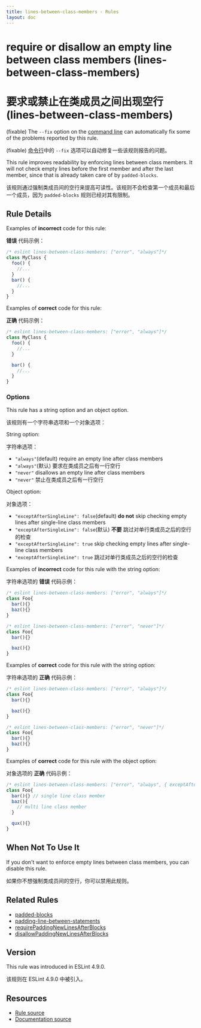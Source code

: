 ```yaml
---
title: lines-between-class-members - Rules
layout: doc
---
```

<!-- Note: No pull requests accepted for this file. See README.md in the root directory for details. -->

# require or disallow an empty line between class members (lines-between-class-members)

# 要求或禁止在类成员之间出现空行 (lines-between-class-members)

(fixable) The `--fix` option on the [command line](../user-guide/command-line-interface#fix) can automatically fix some of the problems reported by this rule.

(fixable) [命令行](../user-guide/command-line-interface#fix)中的 `--fix` 选项可以自动修复一些该规则报告的问题。

This rule improves readability by enforcing lines between class members. It will not check empty lines before the first member and after the last member, since that is already taken care of by `padded-blocks`.

该规则通过强制类成员间的空行来提高可读性。该规则不会检查第一个成员和最后一个成员，因为 `padded-blocks` 规则已经对其有限制。

## Rule Details

Examples of **incorrect** code for this rule:

**错误** 代码示例：

```js
/* eslint lines-between-class-members: ["error", "always"]*/
class MyClass {
  foo() {
    //...
  }
  bar() {
    //...
  }
}
```

Examples of **correct** code for this rule:

**正确** 代码示例：

```js
/* eslint lines-between-class-members: ["error", "always"]*/
class MyClass {
  foo() {
    //...
  }

  bar() {
    //...
  }
}
```

### Options

This rule has a string option and an object option.

该规则有一个字符串选项和一个对象选项：

String option:

字符串选项：

* `"always"`(default) require an empty line after class members
* `"always"`(默认) 要求在类成员之后有一行空行
* `"never"` disallows an empty line after class members
* `"never"` 禁止在类成员之后有一行空行

Object option:

对象选项：

* `"exceptAfterSingleLine": false`(default) **do not** skip checking empty lines after single-line class members
* `"exceptAfterSingleLine": false`(默认) **不要** 跳过对单行类成员之后的空行的检查
* `"exceptAfterSingleLine": true` skip checking empty lines after single-line class members
* `"exceptAfterSingleLine": true` 跳过对单行类成员之后的空行的检查

Examples of **incorrect** code for this rule with the string option:

字符串选项的 **错误** 代码示例：

```js
/* eslint lines-between-class-members: ["error", "always"]*/
class Foo{
  bar(){}
  baz(){}
}

/* eslint lines-between-class-members: ["error", "never"]*/
class Foo{
  bar(){}

  baz(){}
}
```

Examples of **correct** code for this rule with the string option:

字符串选项的 **正确** 代码示例：

```js
/* eslint lines-between-class-members: ["error", "always"]*/
class Foo{
  bar(){}

  baz(){}
}

/* eslint lines-between-class-members: ["error", "never"]*/
class Foo{
  bar(){}
  baz(){}
}
```

Examples of **correct** code for this rule with the object option:

对象选项的 **正确** 代码示例：

```js
/* eslint lines-between-class-members: ["error", "always", { exceptAfterSingleLine: true }]*/
class Foo{
  bar(){} // single line class member
  baz(){
    // multi line class member
  }

  qux(){}
}
```

## When Not To Use It

If you don't want to enforce empty lines between class members, you can disable this rule.

如果你不想强制类成员间的空行，你可以禁用此规则。

## Related Rules

* [padded-blocks](padded-blocks)
* [padding-line-between-statements](padding-line-between-statements)
* [requirePaddingNewLinesAfterBlocks](http://jscs.info/rule/requirePaddingNewLinesAfterBlocks)
* [disallowPaddingNewLinesAfterBlocks](http://jscs.info/rule/disallowPaddingNewLinesAfterBlocks)

## Version

This rule was introduced in ESLint 4.9.0.

该规则在 ESLint 4.9.0 中被引入。

## Resources

* [Rule source](https://github.com/eslint/eslint/tree/master/lib/rules/lines-between-class-members.js)
* [Documentation source](https://github.com/eslint/eslint/tree/master/docs/rules/lines-between-class-members.md)
